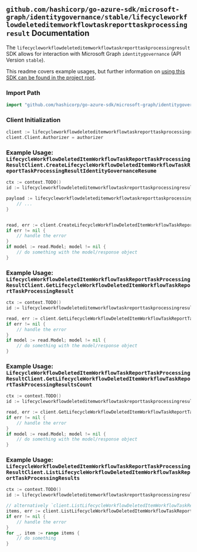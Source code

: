 
## `github.com/hashicorp/go-azure-sdk/microsoft-graph/identitygovernance/stable/lifecycleworkflowdeleteditemworkflowtaskreporttaskprocessingresult` Documentation

The `lifecycleworkflowdeleteditemworkflowtaskreporttaskprocessingresult` SDK allows for interaction with Microsoft Graph `identitygovernance` (API Version `stable`).

This readme covers example usages, but further information on [using this SDK can be found in the project root](https://github.com/hashicorp/go-azure-sdk/tree/main/docs).

### Import Path

```go
import "github.com/hashicorp/go-azure-sdk/microsoft-graph/identitygovernance/stable/lifecycleworkflowdeleteditemworkflowtaskreporttaskprocessingresult"
```


### Client Initialization

```go
client := lifecycleworkflowdeleteditemworkflowtaskreporttaskprocessingresult.NewLifecycleWorkflowDeletedItemWorkflowTaskReportTaskProcessingResultClientWithBaseURI("https://graph.microsoft.com")
client.Client.Authorizer = authorizer
```


### Example Usage: `LifecycleWorkflowDeletedItemWorkflowTaskReportTaskProcessingResultClient.CreateLifecycleWorkflowDeletedItemWorkflowTaskReportTaskProcessingResultIdentityGovernanceResume`

```go
ctx := context.TODO()
id := lifecycleworkflowdeleteditemworkflowtaskreporttaskprocessingresult.NewIdentityGovernanceLifecycleWorkflowDeletedItemWorkflowIdTaskReportIdTaskProcessingResultID("workflowId", "taskReportId", "taskProcessingResultId")

payload := lifecycleworkflowdeleteditemworkflowtaskreporttaskprocessingresult.CreateLifecycleWorkflowDeletedItemWorkflowTaskReportTaskProcessingResultIdentityGovernanceResumeRequest{
	// ...
}


read, err := client.CreateLifecycleWorkflowDeletedItemWorkflowTaskReportTaskProcessingResultIdentityGovernanceResume(ctx, id, payload, lifecycleworkflowdeleteditemworkflowtaskreporttaskprocessingresult.DefaultCreateLifecycleWorkflowDeletedItemWorkflowTaskReportTaskProcessingResultIdentityGovernanceResumeOperationOptions())
if err != nil {
	// handle the error
}
if model := read.Model; model != nil {
	// do something with the model/response object
}
```


### Example Usage: `LifecycleWorkflowDeletedItemWorkflowTaskReportTaskProcessingResultClient.GetLifecycleWorkflowDeletedItemWorkflowTaskReportTaskProcessingResult`

```go
ctx := context.TODO()
id := lifecycleworkflowdeleteditemworkflowtaskreporttaskprocessingresult.NewIdentityGovernanceLifecycleWorkflowDeletedItemWorkflowIdTaskReportIdTaskProcessingResultID("workflowId", "taskReportId", "taskProcessingResultId")

read, err := client.GetLifecycleWorkflowDeletedItemWorkflowTaskReportTaskProcessingResult(ctx, id, lifecycleworkflowdeleteditemworkflowtaskreporttaskprocessingresult.DefaultGetLifecycleWorkflowDeletedItemWorkflowTaskReportTaskProcessingResultOperationOptions())
if err != nil {
	// handle the error
}
if model := read.Model; model != nil {
	// do something with the model/response object
}
```


### Example Usage: `LifecycleWorkflowDeletedItemWorkflowTaskReportTaskProcessingResultClient.GetLifecycleWorkflowDeletedItemWorkflowTaskReportTaskProcessingResultsCount`

```go
ctx := context.TODO()
id := lifecycleworkflowdeleteditemworkflowtaskreporttaskprocessingresult.NewIdentityGovernanceLifecycleWorkflowDeletedItemWorkflowIdTaskReportID("workflowId", "taskReportId")

read, err := client.GetLifecycleWorkflowDeletedItemWorkflowTaskReportTaskProcessingResultsCount(ctx, id, lifecycleworkflowdeleteditemworkflowtaskreporttaskprocessingresult.DefaultGetLifecycleWorkflowDeletedItemWorkflowTaskReportTaskProcessingResultsCountOperationOptions())
if err != nil {
	// handle the error
}
if model := read.Model; model != nil {
	// do something with the model/response object
}
```


### Example Usage: `LifecycleWorkflowDeletedItemWorkflowTaskReportTaskProcessingResultClient.ListLifecycleWorkflowDeletedItemWorkflowTaskReportTaskProcessingResults`

```go
ctx := context.TODO()
id := lifecycleworkflowdeleteditemworkflowtaskreporttaskprocessingresult.NewIdentityGovernanceLifecycleWorkflowDeletedItemWorkflowIdTaskReportID("workflowId", "taskReportId")

// alternatively `client.ListLifecycleWorkflowDeletedItemWorkflowTaskReportTaskProcessingResults(ctx, id, lifecycleworkflowdeleteditemworkflowtaskreporttaskprocessingresult.DefaultListLifecycleWorkflowDeletedItemWorkflowTaskReportTaskProcessingResultsOperationOptions())` can be used to do batched pagination
items, err := client.ListLifecycleWorkflowDeletedItemWorkflowTaskReportTaskProcessingResultsComplete(ctx, id, lifecycleworkflowdeleteditemworkflowtaskreporttaskprocessingresult.DefaultListLifecycleWorkflowDeletedItemWorkflowTaskReportTaskProcessingResultsOperationOptions())
if err != nil {
	// handle the error
}
for _, item := range items {
	// do something
}
```
